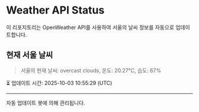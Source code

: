 
# Weather API Status

이 리포지토리는 OpenWeather API를 사용하여 서울의 날씨 정보를 자동으로 업데이트합니다.

## 현재 서울 날씨
> 서울의 현재 날씨: overcast clouds, 온도: 20.27°C, 습도: 67%

⏳ 업데이트 시간: 2025-10-03 10:55:29 (UTC)

---
자동 업데이트 봇에 의해 관리됩니다.
